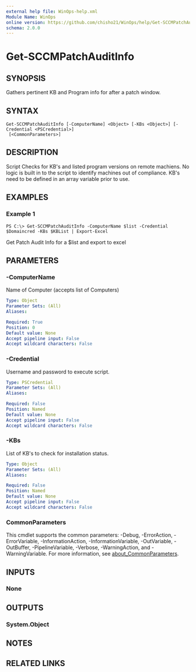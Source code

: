 ```yaml
---
external help file: WinOps-help.xml
Module Name: WinOps
online version: https://github.com/chisho21/WinOps/help/Get-SCCMPatchAuditInfo.md
schema: 2.0.0
---
```


# Get-SCCMPatchAuditInfo

## SYNOPSIS
Gathers pertinent KB and Program info for after a patch window.

## SYNTAX

```
Get-SCCMPatchAuditInfo [-ComputerName] <Object> [-KBs <Object>] [-Credential <PSCredential>]
 [<CommonParameters>]
```

## DESCRIPTION
Script Checks for KB's and listed program versions on remote machiens.
No logic is built in to the script to identify machines out of compliance.
KB's need to be defined in an array variable prior to use.

## EXAMPLES

### Example 1
```
PS C:\> Get-SCCMPatchAuditInfo -ComputerName $list -Credential $Domaincred -KBs $KBList | Export-Excel
```

Get Patch Audit Info for a $list and export to excel

## PARAMETERS

### -ComputerName
Name of Computer (accepts list of Computers)

```yaml
Type: Object
Parameter Sets: (All)
Aliases:

Required: True
Position: 0
Default value: None
Accept pipeline input: False
Accept wildcard characters: False
```

### -Credential
Username and password to execute script.

```yaml
Type: PSCredential
Parameter Sets: (All)
Aliases:

Required: False
Position: Named
Default value: None
Accept pipeline input: False
Accept wildcard characters: False
```

### -KBs
List of KB's to check for installation status.

```yaml
Type: Object
Parameter Sets: (All)
Aliases:

Required: False
Position: Named
Default value: None
Accept pipeline input: False
Accept wildcard characters: False
```

### CommonParameters
This cmdlet supports the common parameters: -Debug, -ErrorAction, -ErrorVariable, -InformationAction, -InformationVariable, -OutVariable, -OutBuffer, -PipelineVariable, -Verbose, -WarningAction, and -WarningVariable. For more information, see [about_CommonParameters](http://go.microsoft.com/fwlink/?LinkID=113216).

## INPUTS

### None
## OUTPUTS

### System.Object
## NOTES

## RELATED LINKS

